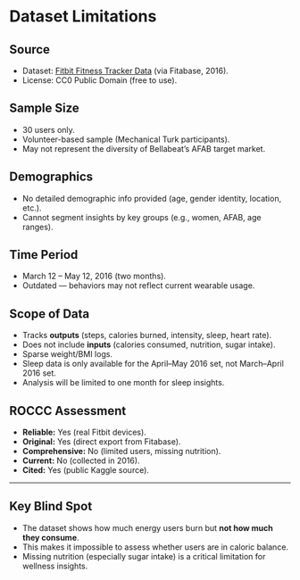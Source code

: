 # Dataset Limitations

## Source
- Dataset: [Fitbit Fitness Tracker Data](https://www.kaggle.com/arashnic/fitbit) (via Fitabase, 2016).
- License: CC0 Public Domain (free to use).

## Sample Size
- 30 users only.
- Volunteer-based sample (Mechanical Turk participants).
- May not represent the diversity of Bellabeat’s AFAB target market.

## Demographics
- No detailed demographic info provided (age, gender identity, location, etc.).
- Cannot segment insights by key groups (e.g., women, AFAB, age ranges).

## Time Period
- March 12 – May 12, 2016 (two months).
- Outdated — behaviors may not reflect current wearable usage.

## Scope of Data
- Tracks **outputs** (steps, calories burned, intensity, sleep, heart rate).
- Does not include **inputs** (calories consumed, nutrition, sugar intake).
- Sparse weight/BMI logs.
- Sleep data is only available for the April–May 2016 set, not March–April 2016 set. 
- Analysis will be limited to one month for sleep insights.

## ROCCC Assessment
- **Reliable:** Yes (real Fitbit devices).
- **Original:** Yes (direct export from Fitabase).
- **Comprehensive:** No (limited users, missing nutrition).
- **Current:** No (collected in 2016).
- **Cited:** Yes (public Kaggle source).

---

## Key Blind Spot
- The dataset shows how much energy users burn but **not how much they consume**.  
- This makes it impossible to assess whether users are in caloric balance.  
- Missing nutrition (especially sugar intake) is a critical limitation for wellness insights.